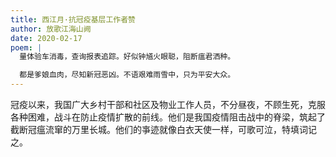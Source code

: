 ```yaml
---
title: 西江月·抗冠疫基层工作者赞
author: 放歌江海山阙
date: 2020-02-17
poem: |
  量体验车消毒，查询报表追踪。好似钟馗火眼聪，阻断瘟君洒种。

  都是爹娘血肉，尽知新冠恶凶。不语艰难雨雪中，只为平安大众。
---
```


冠疫以来，我国广大乡村干部和社区及物业工作人员，不分昼夜，不顾生死，克服各种困难，战斗在防止疫情扩散的前线。他们是我国疫情阻击战中的脊梁，筑起了截断冠瘟流窜的万里长城。他们的亊迹就像白衣天使一样，可歌可泣，特填词记之。
